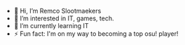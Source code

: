 - 👋 Hi, I’m Remco Slootmaekers
- 👀 I’m interested in IT, games, tech.
- 🌱 I’m currently learning IT
- ⚡ Fun fact: I'm on my way to becoming a top osu! player!

<!---
RemcoSlootmaekersUCLL/RemcoSlootmaekersUCLL is a ✨ special ✨ repository because its `README.md` (this file) appears on your GitHub profile.
You can click the Preview link to take a look at your changes.
--->
